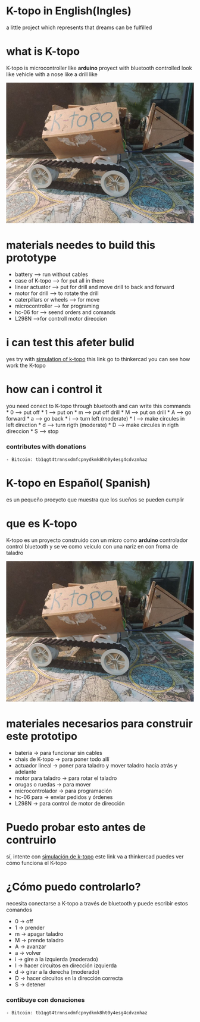 # K-topo in English(Ingles)
a little project which represents that dreams can be fulfilled

# what is K-topo

K-topo is microcontroller like **arduino**  proyect with  bluetooth controlled  look like vehicle with a nose like a drill like 

![ktopoimg ](https://github.com/jero98772/K-topo/blob/master/mini_K-Topo.jpg)

# materials needes to build this prototype

  * battery --> run without cables
  * case of K-topo --> for put all in there
  * linear actuator --> put for drill and move drill  to back and forward 
  * motor for drill --> to rotate the drill
  * caterpillars or wheels --> for move
  * microcontroller --> for programing
  * hc-06 for --> seend orders and comands 
  * L298N  -->for controll motor direccion
  
# i can test this afeter bulid 
yes try with [simulation of k-topo](https://www.tinkercad.com/things/5j4cR9FPQU4-copy-of-bodacious-bigery/editel?tenant=circuits?sharecode=te8-tz1xNuKy-R67Spk6NSvJUPhjtFy7mVeZz6IW-_Q) this link go to thinkercad you can see how work the K-topo

# how can i control it

you need conect to K-topo through bluetooth and can write this commands
    * 0 --> put off
    * 1 --> put on
    * m --> put off drill
    * M --> put on drill
    * A --> go forward
    * a --> go back
    * i --> turn left (moderate)
    * I --> make circules in left direction
    * d --> turn rigth (moderate)
    * D --> make circules in rigth direccion
    * S --> stop
### contributes with donations
	
	- Bitcoin: tb1qgt4trnnsxdmfcpnydkmk8ht0y4esg4cdvzmhaz
# K-topo en Español( Spanish)
es un pequeño proeycto que muestra que los sueños se pueden cumplir

# que es K-topo

K-topo es un proyecto construido con un micro como **arduino** controlador control bluetooth y se ve como veiculo con una nariz en con froma de taladro 

![ktopoimg ](https://github.com/jero98772/K-topo/blob/master/mini_K-Topo.jpg)

# materiales necesarios para construir este prototipo

* batería -> para funcionar sin cables
* chais de K-topo -> para poner todo allí
* actuador lineal -> poner para taladro y mover taladro hacia atrás y adelante
* motor para taladro -> para rotar el taladro
* orugas o ruedas -> para mover
* microcontrolador -> para programación
* hc-06 para -> enviar pedidos y órdenes
* L298N -> para control de motor de dirección

# Puedo probar esto  antes de contruirlo
sí, intente con [simulación de k-topo](https://www.tinkercad.com/things/5j4cR9FPQU4-copy-of-bodacious-bigery/editel?tenant=circuits?sharecode=te8-tz1xNuKy-R67Spk6NSvJUPhjtFy7mVeZz6IW-_Q) este link va a thinkercad puedes ver cómo funciona el K-topo

# ¿Cómo puedo controlarlo?

necesita conectarse a K-topo a través de bluetooth y puede escribir estos comandos
* 0 -> off
* 1 -> prender
* m -> apagar taladro
* M -> prende taladro
* A -> avanzar
* a -> volver
* i -> gire a la izquierda (moderado)
* I -> hacer circuitos en dirección izquierda
* d -> girar a la derecha (moderado)
* D -> hacer circuitos en la dirección correcta
* S -> detener

### contibuye con donaciones 
	
	- Bitcoin: tb1qgt4trnnsxdmfcpnydkmk8ht0y4esg4cdvzmhaz
